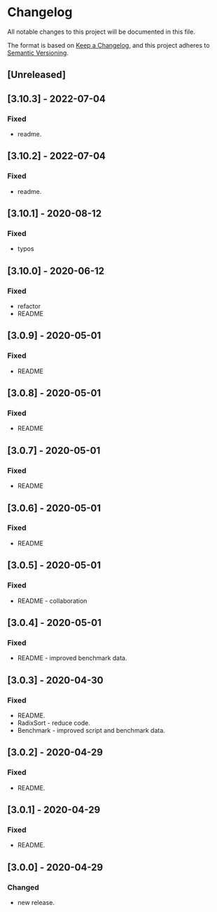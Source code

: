 # Changelog
All notable changes to this project will be documented in this file.

The format is based on [Keep a Changelog](https://keepachangelog.com/en/1.0.0/),
and this project adheres to [Semantic Versioning](https://semver.org/spec/v2.0.0.html).

## [Unreleased]
## [3.10.3] - 2022-07-04
### Fixed
- readme.

## [3.10.2] - 2022-07-04
### Fixed
- readme.

## [3.10.1] - 2020-08-12
### Fixed
- typos

## [3.10.0] - 2020-06-12
### Fixed
- refactor
- README

## [3.0.9] - 2020-05-01
### Fixed
- README

## [3.0.8] - 2020-05-01
### Fixed
- README

## [3.0.7] - 2020-05-01
### Fixed
- README

## [3.0.6] - 2020-05-01
### Fixed
- README

## [3.0.5] - 2020-05-01
### Fixed
- README - collaboration

## [3.0.4] - 2020-05-01
### Fixed
- README - improved benchmark data.

## [3.0.3] - 2020-04-30
### Fixed
- README.
- RadixSort - reduce code.
- Benchmark - improved script and benchmark data.

## [3.0.2] - 2020-04-29
### Fixed
- README.

## [3.0.1] - 2020-04-29
### Fixed
- README.

## [3.0.0] - 2020-04-29
### Changed
- new release.
